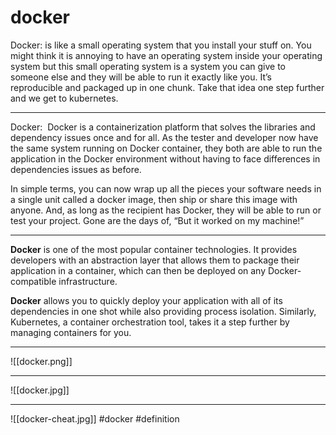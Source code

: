 # docker
Docker: is like a small operating system that you install your stuff on. You might think it is annoying to have an operating system inside your operating system but this small operating system is a system you can give to someone else and they will be able to run it exactly like you. It’s reproducible and packaged up in one chunk. Take that idea one step further and we get to kubernetes.
***
Docker:  Docker is a containerization platform that solves the libraries and dependency issues once and for all. As the tester and developer now have the same system running on Docker container, they both are able to run the application in the Docker environment without having to face differences in dependencies issues as before.

In simple terms, you can now wrap up all the pieces your software needs in a single unit called a docker image, then ship or share this image with anyone. And, as long as the recipient has Docker, they will be able to run or test your project. Gone are the days of, “But it worked on my machine!”
***
**Docker** is one of the most popular container technologies. It provides developers with an abstraction layer that allows them to package their application in a container, which can then be deployed on any Docker-compatible infrastructure.

**Docker** allows you to quickly deploy your application with all of its dependencies in one shot while also providing process isolation. Similarly, Kubernetes, a container orchestration tool, takes it a step further by managing containers for you.
***
![[docker.png]]
***
![[docker.jpg]]
***
![[docker-cheat.jpg]]
#docker
#definition 
